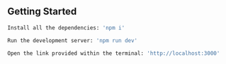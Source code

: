 ## Getting Started

```bash
Install all the dependencies: 'npm i'

Run the development server: 'npm run dev'

Open the link provided within the terminal: 'http://localhost:3000'
```